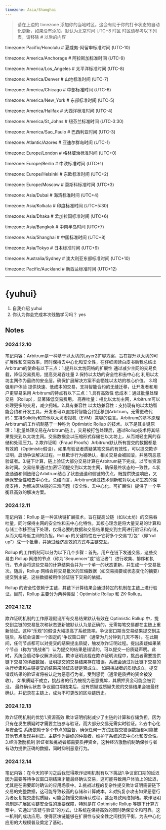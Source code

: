 ```yaml
---
timezone: Asia/Shanghai
---
```


> 请在上边的 timezone 添加你的当地时区，这会有助于你的打卡状态的自动化更新，如果没有添加，默认为北京时间 UTC+8 时区
> 时区请参考以下列表，请移除 # 以后的内容

timezone: Pacific/Honolulu # 夏威夷-阿留申标准时间 (UTC-10)

timezone: America/Anchorage # 阿拉斯加标准时间 (UTC-9)

timezone: America/Los_Angeles # 太平洋标准时间 (UTC-8)

timezone: America/Denver # 山地标准时间 (UTC-7)

timezone: America/Chicago # 中部标准时间 (UTC-6)

timezone: America/New_York # 东部标准时间 (UTC-5)

timezone: America/Halifax # 大西洋标准时间 (UTC-4)

timezone: America/St_Johns # 纽芬兰标准时间 (UTC-3:30)

timezone: America/Sao_Paulo # 巴西利亚时间 (UTC-3)

timezone: Atlantic/Azores # 亚速尔群岛时间 (UTC-1)

timezone: Europe/London # 格林威治标准时间 (UTC+0)

timezone: Europe/Berlin # 中欧标准时间 (UTC+1)

timezone: Europe/Helsinki # 东欧标准时间 (UTC+2)

timezone: Europe/Moscow # 莫斯科标准时间 (UTC+3)

timezone: Asia/Dubai # 海湾标准时间 (UTC+4)

timezone: Asia/Kolkata # 印度标准时间 (UTC+5:30)

timezone: Asia/Dhaka # 孟加拉国标准时间 (UTC+6)

timezone: Asia/Bangkok # 中南半岛时间 (UTC+7)

timezone: Asia/Shanghai # 中国标准时间 (UTC+8)

timezone: Asia/Tokyo # 日本标准时间 (UTC+9)

timezone: Australia/Sydney # 澳大利亚东部标准时间 (UTC+10)

timezone: Pacific/Auckland # 新西兰标准时间 (UTC+12)

---

# {yuhui}

1. 自我介绍 yuhui
2. 你认为你会完成本次残酷学习吗？ yes

## Notes

<!-- Content_START -->

### 2024.12.10

笔记内容：Arbitrum是一种基于以太坊的Layer2扩容方案，旨在提升以太坊的可扩展性和交易效率，同时保持去中心化和安全性，在仔细阅读白皮书后我总结出Arbitrum的使命有以下三点：1.提升以太坊网络的扩展性 通过减少主网的交易负载，降低交易费用，提高交易吞吐量 2.保持以太坊的安全性和去中心化 利用以太坊主网作为最终的安全层，确保扩展解决方案不会牺牲以太坊的核心价值。 3.增强用户体验 提供快速、低成本的交易，支持智能合约的无缝迁移，让开发者和用户更容易采用 Arbitrum的特点有以下三点：1.具有高效性 低成本：通过批量处理交易（Rollup），显著降低交易费用。 高吞吐量：相比以太坊主网，Arbitrum可以处理更多的交易，减少拥堵。2.具有兼容性 以太坊兼容性：支持现有的以太坊智能合约和开发工具，开发者可以直接将智能合约迁移到Arbitrum。无需更改代码：支持Solidity和其他以太坊虚拟机（EVM）兼容的语言。Arbitrum的基本原理Arbitrum的工作机制基于一种称为 Optimistic Rollup 的技术。以下是其关键原理：1.批量处理交易在Arbitrum链上，交易被打包处理后，通过Rollup技术将其结果提交到以太坊主网。交易数据会以压缩形式存储在以太坊上，从而减轻主网的存储和处理压力。2.欺诈证明（Fraud Proofs）Arbitrum默认所有提交的数据都是有效的（Optimistic假设）。如果有验证者质疑某笔交易的有效性，可以提交欺诈证明，启动争议解决过程。一旦欺诈行为被确认，相关交易会被回滚，并惩罚恶意验证者。3.链下计算，链上验证大部分交易计算在Arbitrum链下完成，以节省资源和时间。交易结果通过加密证明提交到以太坊主网，确保最终状态的一致性。4.状态通道和侧链结合Arbitrum结合了状态通道和侧链的优点，既提供快速响应，又确保安全性和去中心化。总结而言，Arbitrum通过技术创新和对以太坊生态的深度支持，为解决区块链的三难问题（安全性、去中心化、可扩展性）提供了一个平衡且高效的解决方案。
### 2024.12.11

笔记内容：Rollup 是一种区块链扩展技术，旨在提高公链（如以太坊）的交易吞吐量，同时保持主网的安全性和去中心化特性。其核心理念是将大量交易的计算和存储工作移至链下处理，仅将必要的数据和交易结果提交到主网进行验证和存储，从而大幅降低主网的负担。Rollup 的关键特性在于它将多个交易“打包”（即“roll up”）成一个批量，并通过经济高效的方式与主链交互。

Rollup 的工作机制可以分为以下几个步骤：首先，用户在链下发送交易，这些交易由 Rollup 网络的节点（称为“Sequencer”或“验证者”）进行收集、排序和执行。节点会将这些交易的计算结果合并为一个单一的状态更新，并生成一个交易批次。随后，Rollup 网络会将交易批次的压缩数据（如交易摘要或状态变化的摘要）提交到主链，这些数据被用作验证链下交易的依据。

Rollup 的安全性依赖于主链，其链下计算结果会通过特定的机制在主链上进行验证。目前，Rollup 主要分为两种类型：Optimistic Rollup 和 ZK-Rollup。
### 2024.12.12
欺诈证明机制的工作原理假设所有交易结果默认有效在 Optimistic Rollup 中，提交到主链的交易批次和状态更新被默认认为是正确的，无需每笔交易都在主链上重新验证。这种“乐观”的假设大幅提高了系统效率。争议窗口期当交易结果提交到主链后，系统会设置一个固定的“争议窗口期”（通常为几分钟到几天不等）。在此期间，任何节点都可以对提交的结果提出质疑，触发欺诈证明过程。提出质疑如果某个节点（称为“挑战者”）认为提交的结果是错误的，可以提交一份质疑声明。此时，系统会启动争议解决流程。欺诈证明流程在欺诈证明流程中，挑战者需要提供链下交易的详细数据，证明提交的交易结果存在错误。系统会通过对比链下交易的执行步骤和主链提交的结果来验证质疑是否成立。
如果挑战者的质疑成立，提交错误结果的验证者将被认定为恶意行为者，受到惩罚（通常是质押的资金被没收）。
如果质疑不成立，挑战者的行为被视为恶意挑衅，其质押资金可能会被罚没。
最终确认状态
争议窗口期结束后，没有质疑或质疑失败的交易结果会被最终确认，并记录在主链上，成为不可更改的区块链历史。
### 2024.12.13
欺诈证明机制的优势1.资源高效 欺诈证明机制减少了主链的计算和存储负担，因为只有在发生质疑时才需要主链参与验证，而大部分交易无需实时验证。2.去中心化与安全性 系统依赖于多个节点的监督，确保任何一方试图提交错误数据都可能被其他节点发现并纠正。主链作为最终的仲裁者，维护了系统的去中心化和安全性。3.经济激励机制 验证者和挑战者都需要质押资金，这种经济激励机制确保参与者有动力提供正确的数据，同时抑制恶意行为。
### 2024.12.14
笔记内容：在今天的学习之后我觉得欺诈证明机制有以下挑战1.争议窗口期的延迟因为需要等待争议窗口期结束才能最终确认交易，这可能导致用户体验上的延迟，尤其是在需要即时确认的应用场景中。2.挑战过程的复杂性提交欺诈证明需要链下交易的完整数据，这可能导致较高的存储和计算成本。3.对抗复杂攻击如果恶意行为者反复提交虚假质疑，可能会拖慢交易确认过程，甚至导致网络拥堵。欺诈证明机制是扩展区块链安全性的重要保障，特别是在 Optimistic Rollup 等链下计算方案中。它通过“质疑与验证”的方式，让系统在保持高效的同时确保安全和可靠。这一机制的成功应用，使得区块链能够在扩展性与安全性之间找到平衡，为去中心化应用的大规模普及奠定了基础。
<!-- Content_END -->
